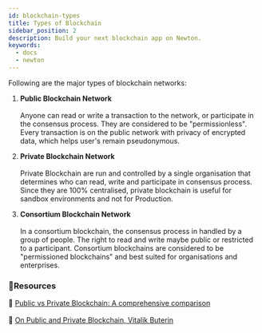 ```yaml
---
id: blockchain-types
title: Types of Blockchain
sidebar_position: 2
description: Build your next blockchain app on Newton.
keywords:
  - docs
  - newton
---
```


Following are the major types of blockchain networks:

1. **Public Blockchain Network** <br></br>
Anyone can read or write a transaction to the network, or participate in the consensus process. They are considered to be "permissionless". Every transaction is on the public network with privacy of encrypted data, which helps user's remain pseudonymous.

2. **Private Blockchain Network** <br></br>
Private Blockchain are run and controlled by a single organisation that determines who can read, write and participate in consensus process. Since they are 100% centralised, private blockchain is useful for sandbox environments and not for Production.

3. **Consortium Blockchain Network** <br></br>
In a consortium blockchain, the consensus process in handled by a group of people. The right to read and write maybe public or restricted to a participant. Consortium blockchains are considered to be "permissioned blockchains" and best suited for organisations and enterprises.  

### **:scroll:Resources**

:page_facing_up: [Public vs Private Blockchain: A comprehensive comparison](https://www.blockchain-council.org/blockchain/public-vs-private-blockchain-a-comprehensive-comparison/)<br></br>
:book: [On Public and Private Blockchain, Vitalik Buterin](https://blog.ethereum.org/2015/08/07/on-public-and-private-blockchains/)
